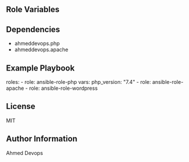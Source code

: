 Role Variables
--------------

Dependencies
------------
  - ahmeddevops.php
  - ahmeddevops.apache

Example Playbook
----------------
  roles:
    - role: ansible-role-php
      vars:
        php_version: "7.4"
    - role: ansible-role-apache
    - role: ansible-role-wordpress

License
-------
MIT

Author Information
------------------
Ahmed Devops



